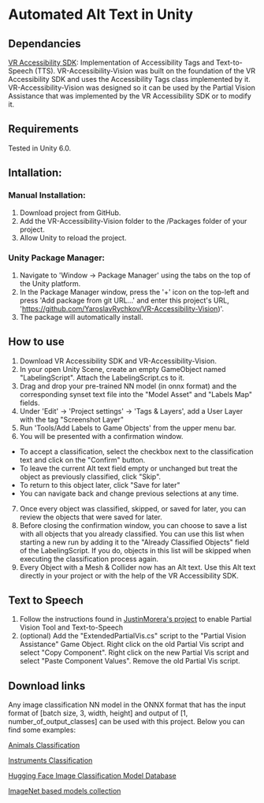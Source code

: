 # Automated Alt Text in Unity

## Dependancies
[VR Accessibility SDK](https://github.com/JustinMorera/VR-Accessibility-SDK): Implementation of Accessibility Tags and Text-to-Speech (TTS). VR-Accessibility-Vision was built on the foundation of the VR Accessibility SDK and uses the Accessibility Tags class implemented by it. VR-Accessibility-Vision was designed so it can be used by the Partial Vision Assistance that was implemented by the VR Accessibility SDK or to modify it. 

## Requirements
Tested in Unity 6.0. 

## Intallation: 

### Manual Installation:
1. Download project from GitHub.
2. Add the VR-Accessibility-Vision folder to the /Packages folder of your project. 
3. Allow Unity to reload the project.

### Unity Package Manager:
1. Navigate to 'Window -> Package Manager' using the tabs on the top of the Unity platform.
2. In the Package Manager window, press the '+' icon on the top-left and press 'Add package from git URL...' and enter this project's URL, 'https://github.com/YaroslavRychkov/VR-Accessibility-Vision)'.
3. The package will automatically install.

## How to use
1. Download VR Accessibility SDK and VR-Accessibility-Vision.
2. In your open Unity Scene, create an empty GameObject named "LabelingScript". Attach the LabelingScript.cs to it.
3. Drag and drop your pre-trained NN model (in onnx format) and the corresponding synset text file into the "Model Asset" and "Labels Map" fields. 
4. Under 'Edit' -> 'Project settings' -> 'Tags & Layers', add a User Layer with the tag "Screenshot Layer"
5. Run 'Tools/Add Labels to Game Objects' from the upper menu bar.
6. You will be presented with a confirmation window. 
* To accept a classification, select the checkbox next to the classification text and click on the "Confirm" button. 
* To leave the current Alt text field empty or unchanged but treat the object as previously classified, click "Skip". 
* To return to this object later, click "Save for later"
* You can navigate back and change previous selections at any time.
7. Once every object was classified, skipped, or saved for later, you can review the objects that were saved for later.
8. Before closing the confirmation window, you can choose to save a list with all objects that you already classified. You can use this list when starting a new run by adding it to the "Already Classified Objects" field of the LabelingScript. If you do, objects in this list will be skipped when executing the classification process again.
9. Every Object with a Mesh & Collider now has an Alt text. Use this Alt text directly in your project or with the help of the VR Accessibility SDK. 

## Text to Speech 
1. Follow the instructions found in [JustinMorera's project](https://github.com/JustinMorera/VR-Accessibility-SDK) to enable Partial Vision Tool and Text-to-Speech
2. (optional) Add the "ExtendedPartialVis.cs" script to the "Partial Vision Assistance" Game Object. Right click on the old Partial Vis script and select "Copy Component". Right click on the new Partial Vis script and select "Paste Component Values". Remove the old Partial Vis script. 

## Download links

Any image classification NN model in the ONNX format that has the input format of [batch size, 3, width, height] and output of [1, number_of_output_classes] can be used with this project. Below you can find some examples:


[Animals Classification](https://huggingface.co/AliGhiasvand86/10-animals-classification)

[Instruments Classification](https://huggingface.co/larynx1982/musical-instruments)

[Hugging Face Image Classification Model Database](https://huggingface.co/models?pipeline_tag=image-classification&sort=trending)

[ImageNet based models collection](https://github.com/onnx/models/tree/main)
